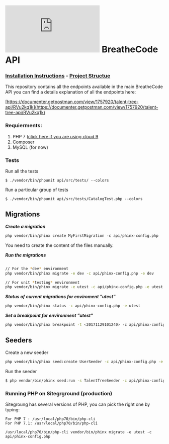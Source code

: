 # ![alt text](https://assets.breatheco.de/apis/img/images.php?blob&random&cat=icon&tags=breathecode,32) BreatheCode API

### [Installation Instructions](./INSTALL.md) - [Project Structue](./STRUCTURE.md)

This repository contains all the endpoints available in the main BreatheCode API
you can find a details explanation of all the endpoints here:

[https://documenter.getpostman.com/view/1757920/talent-tree-api/RVu2kq1k](https://documenter.getpostman.com/view/1757920/talent-tree-api/RVu2kq1k)

### Requierments:

1. PHP 7 ([click here if you are using cloud 9](https://community.c9.io/t/how-to-upgrade-a-php-workspace-to-version-7/8570)
2. Composer
3. MySQL (for now)
 
### Tests

Run all the tests
```
$ ./vendor/bin/phpunit api/src/tests/ --colors
```

Run a particular group of tests
```
$ ./vendor/bin/phpunit api/src/tests/CatalogTest.php --colors
```

## Migrations

***Create a migration***
```php
php vendor/bin/phinx create MyFirstMigration -c api/phinx-config.php
```
You need to create the content of the files manually.

***Run the migrations***
```sh

// For the *dev* environment
php vendor/bin/phinx migrate -e dev -c api/phinx-config.php -e dev

// For unit *testing* environment
php vendor/bin/phinx migrate -e utest -c api/phinx-config.php -e utest

```
***Status of current migrations for enviroment "utest"***
```sh
php vendor/bin/phinx status -c api/phinx-config.php -e utest
```
***Set a breakpoint for environment "utest"***
```sh
php vendor/bin/phinx breakpoint -t <20171129101240> -c api/phinx-config.php -e utest
```

## Seeders

Create a new seeder
```sh
php vendor/bin/phinx seed:create UserSeeder -c api/phinx-config.php -e utest
```

Run the seeder
```sh
$ php vendor/bin/phinx seed:run -s TalentTreeSeeder -c api/phinx-config.php -e utest
```

### Running PHP on Sitegrground (production)
Sitegroung has several versions of PHP, you can pick the right one by typing:
```
For PHP 7 : /usr/local/php70/bin/php-cli
For PHP 7.1: /usr/local/php70/bin/php-cli

/usr/local/php70/bin/php-cli vendor/bin/phinx migrate -e utest -c api/phinx-config.php
```
